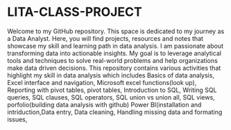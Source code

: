 # LITA-CLASS-PROJECT
Welcome to my GitHub repository. This space is dedicated to my journey as a Data Analyst. 
Here, you will find projects, resources and notes that showcase my skill and learning path in data analysis.
I am passionate about transforming data into actionable insights. 
My goal is to leverage analytical tools and techniques to solve real-world problems and help organizations make data driven decisions.
This repository contains various activities that highlight my skill in data analysis which includes Basics of data analysis, Excel interface and navigation, Microsoft excel functions(look up), Reporting with pivot tables, pivot tables, Introduction to SQL, Writing SQL queries, SQL clauses, SQL operators, SQL union vs union all, SQL views, porfolio(building data analysis with github) Power BI(installation and intriduction,Data entry, Data cleaning, Handling missing data and formating issues,

